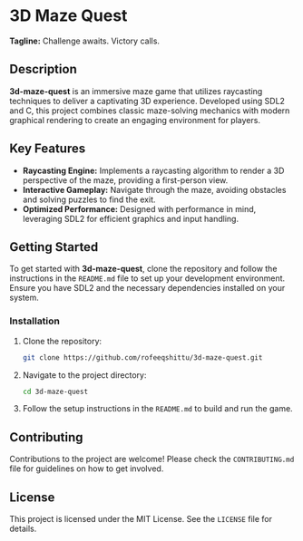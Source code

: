 # 3D Maze Quest

**Tagline:** Challenge awaits. Victory calls.

## Description

**3d-maze-quest** is an immersive maze game that utilizes raycasting techniques to deliver a captivating 3D experience. Developed using SDL2 and C, this project combines classic maze-solving mechanics with modern graphical rendering to create an engaging environment for players.

## Key Features

- **Raycasting Engine:** Implements a raycasting algorithm to render a 3D perspective of the maze, providing a first-person view.
- **Interactive Gameplay:** Navigate through the maze, avoiding obstacles and solving puzzles to find the exit.
- **Optimized Performance:** Designed with performance in mind, leveraging SDL2 for efficient graphics and input handling.

## Getting Started

To get started with **3d-maze-quest**, clone the repository and follow the instructions in the `README.md` file to set up your development environment. Ensure you have SDL2 and the necessary dependencies installed on your system.

### Installation

1. Clone the repository:
    ```bash
    git clone https://github.com/rofeeqshittu/3d-maze-quest.git
    ```

2. Navigate to the project directory:
    ```bash
    cd 3d-maze-quest
    ```

3. Follow the setup instructions in the `README.md` to build and run the game.

## Contributing

Contributions to the project are welcome! Please check the `CONTRIBUTING.md` file for guidelines on how to get involved.

## License

This project is licensed under the MIT License. See the `LICENSE` file for details.
